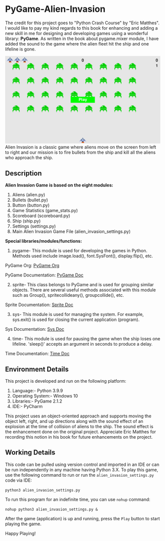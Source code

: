 # PyGame-Alien-Invasion

The credit for this project goes to "Python Crash Course" by "Eric Matthes". I would like to pay my kind regards to this book for enhancing and adding a new skill in me for designing and developing games using a wonderful library: **PyGame**. As written in the book about pygame.mixer module, I have added the sound to the game where the alien fleet hit the ship and one lifeline is gone.

![Alien Invasion Game Screenshot](https://github.com/Anshita1Saxena/PyGame-Alien-Invasion/blob/main/images/alien_invasion_game.png)
Alien Invasion is a classic game where aliens move on the screen from left to right and our mission is to fire bullets from the ship and kill all the aliens who approach the ship.

## Description

**Alien Invasion Game is based on the eight modules:**

1) Aliens (alien.py)
2) Bullets (bullet.py)
3) Button (button.py)
4) Game Statistics (game_stats.py)
5) Scoreboard (scoreboard.py)
6) Ship (ship.py)
7) Settings (settings.py)
8) Main Alien Invasion Game File (alien_invasion_settings.py)

**Special libraries/modules/functions:**

1) pygame- This module is used for developing the games in Python. Methods used include image.load(), font.SysFont(), display.flip(), etc.

PyGame Org: [PyGame Org](https://www.pygame.org/)

PyGame Documentation: [PyGame Doc](https://www.pygame.org/docs/)

2) sprite- This class belongs to PyGame and is used for grouping similar objects. There are several useful methods associated with this module such as Group(), spritecollideany(), groupcollide(), etc.

Sprite Documentation: [Sprite Doc](http://www.pygame.org/docs/ref/sprite.html)

3) sys- This module is used for managing the system. For example, sys.exit() is used for closing the current application (program).

Sys Documentation: [Sys Doc](https://docs.python.org/3/library/sys.html)

4) time- This module is used for pausing the game when the ship loses one lifeline. 'sleep()' accepts an argument in seconds to produce a delay.

Time Documentation: [Time Doc](https://docs.python.org/3/library/time.html)

## Environment Details

This project is developed and run on the following platform:

1. Language:- Python 3.9.9
2. Operating System:- Windows 10
3. Libraries:- PyGame 2.1.2
4. IDE:- PyCharm

This project uses an object-oriented approach and supports moving the object left, right, and up directions along with the sound effect of an explosion at the time of collision of aliens to the ship. The sound effect is the enhancement done on the original project. Appreciate Eric Matthes for recording this notion in his book for future enhancements on the project.

## Working Details

This code can be pulled using version control and imported in an IDE or can be run independently in any machine having Python 3.X. To play this game, use the following command to run or run the `alien_invasion_settings.py` code via IDE:

`python3 alien_invasion_settings.py`

To run this program for an indefinite time, you can use `nohup` command:

`nohup python3 alien_invasion_settings.py &`

After the game (application) is up and running, press the `Play` button to start playing the game. 

Happy Playing!
